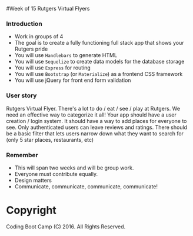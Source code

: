 #Week of 15 Rutgers Virtual Flyers

### Introduction

* Work in groups of 4
* The goal is to create a fully functioning full stack app that shows your Rutgers pride
* You will use `Handlebars` to generate HTML
* You will use `Sequelize` to create data models for the database storage
* You will use `Express` for routing
* You will use `Bootstrap` (or `Materialize`) as a frontend CSS framework
* You will use jQuery for front end form validation

### User story

Rutgers Virtual Flyer. There's a lot to do / eat / see / play at Rutgers. We
need an effective way to categorize it all! Your app should have a user
creation / login system. It should have a way to add places for everyone to see.
Only authenticated users can leave reviews and ratings. There should be a basic
filter that lets users narrow down what they want to search for (only 5 star places,
  restaurants, etc)

### Remember

* This will span two weeks and will be group work.
* Everyone must contribute equally.
* Design matters
* Communicate, communicate, communicate, communicate!

# Copyright
Coding Boot Camp (C) 2016. All Rights Reserved.
